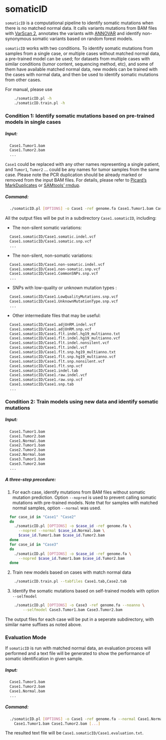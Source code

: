# somaticID

```somaticID``` is a computational pipeline to identify somatic mutations when there is no matched normal data. It calls variants mutations from BAM files with [VarScan 2](http://varscan.sourceforge.net/), annotates the variants with [ANNOVAR](http://annovar.openbioinformatics.org/en/latest/) and identify non-synonymous somatic variants based on random forest models.

```somaticID``` works with two conditions. To identify somatic mutations from samples from a single case, or multiple cases without matched normal data, a pre-trained model can be used; for datasets from multiple cases with similar conditions (tumor content, sequencing method, etc), and some of them have available matched normal data, new models can be trained with the cases with normal data, and then be used to identify somatic mutations from other cases. 

For manual, please use
```Bash
	./somaticID.pl -h
	./somaticID.train.pl -h
```
### Condition 1: Identify somatic mutations based on pre-trained models in single cases

##### Input:
```Bash
  Case1.Tumor1.bam
  Case1.Tumor2.bam
  ...
```

```Case1``` could be replaced with any other names representing a single patient, and ```Tumor1```, ```Tumor2``` ... could be any names for tumor samples from the same case. Please note the PCR duplication should be already marked or removed from the input BAM files. For details, please refer to [Picard’s MarkDuplicates](http://broadinstitute.github.io/picard/command-line-overview.html#MarkDuplicates) or [SAMtools’ rmdup](http://www.htslib.org/doc/samtools.html).

##### Command:
```Bash
  ./somaticID.pl [OPTIONS] -o Case1 -ref genome.fa Case1.Tumor1.bam Case1.Tumor2.bam [...]
```
All the output files will be put in a subdirectory ```Case1.somaticID```, including: 
* The non-silent somatic variations:
```Bash
  Case1.somaticID/Case1.somatic.indel.vcf
  Case1.somaticID/Case1.somatic.snp.vcf
  ...
```
* The non-silent, non-somatic variations: 
```Bash
  Case1.somaticID/Case1.non-somatic.indel.vcf
  Case1.somaticID/Case1.non-somatic.snp.vcf
  Case1.somaticID/Case1.CommonSNPs.snp.vcf
  ...
```
* SNPs with low-quality or unknown mutation types : 
```Bash
  Case1.somaticID/Case1.LowQualityMutations.snp.vcf
  Case1.somaticID/Case1.UnknownMutationType.snp.vcf
  ...
```
* Other intermediate files that may be useful: 
```Bash
  Case1.somaticID/Case1.adjUnRM.indel.vcf
  Case1.somaticID/Case1.adjUnRM.snp.vcf
  Case1.somaticID/Case1.flt.indel.hg19_multianno.txt
  Case1.somaticID/Case1.flt.indel.hg19_multianno.vcf
  Case1.somaticID/Case1.flt.indel.nonsilent.vcf
  Case1.somaticID/Case1.flt.indel.vcf
  Case1.somaticID/Case1.flt.snp.hg19_multianno.txt
  Case1.somaticID/Case1.flt.snp.hg19_multianno.vcf
  Case1.somaticID/Case1.flt.snp.nonsilent.vcf
  Case1.somaticID/Case1.flt.snp.vcf
  Case1.somaticID/Case1.indel.tab
  Case1.somaticID/Case1.raw.indel.vcf
  Case1.somaticID/Case1.raw.snp.vcf
  Case1.somaticID/Case1.snp.tab
  ...
```
### Condition 2: Train models using new data and identify somatic mutations
##### Input:
```Bash
  Case1.Tumor1.bam
  Case1.Tumor2.bam
  Case1.Normal.bam
  Case2.Tumor1.bam
  Case2.Tumor2.bam
  Case2.Normal.bam
  Case3.Tumor1.bam
  Case3.Tumor2.bam
  ...
```
##### A three-step precedure:
1) For each case, identify mutations from BAM files without somatic mutation prediction. Option ```--nopred``` is used to prevent calling somatic mutations with pre-trained models. Note that for samples with matched normal samples, option ```--normal``` was used.

```Bash
  for case_id in "Case1" "Case2"
  do
    ./somaticID.pl [OPTIONS] -o $case_id -ref genome.fa \
      --nopred --normal $case_id.Normal.bam \
      $case_id.Tumor1.bam $case_id.Tumor2.bam
  done
  for case_id in "Case3"
  do
    ./somaticID.pl [OPTIONS] -o $case_id -ref genome.fa \
      --nopred $case_id.Tumor1.bam $case_id.Tumor2.bam
  done
```

2) Train new models based on cases with match normal data

```Bash
	./somaticID.train.pl --tabfiles Case1.tab,Case2.tab
```

3) Identify the somatic mutations based on self-trained models with option ```--selfmodel```

```Bash
	./somaticID.pl [OPTIONS] -o Case3 -ref genome.fa --noanno \
		--selfmodel Case3.Tumor1.bam Case3.Tumor2.bam
```
The output files for each case will be put in a seperate subdirectory, with similar name suffixes as noted above.

### Evaluation Mode
If ```somaticID``` is run with matched normal data, an evaluation process will performed and a text file will be generated to show the performance of somatic identification in given sample.
##### Input:
```Bash
  Case1.Tumor1.bam
  Case1.Tumor2.bam
  Case1.Normal.bam
  ...
```
##### Command:
```Bash
  ./somaticID.pl [OPTIONS] -o Case1 -ref genome.fa --normal Case1.Normal.bam \
  	Case1.Tumor1.bam Case1.Tumor2.bam [...]
```
The resulted text file will be ```Case1.somaticID/Case1.evaluation.txt```.
